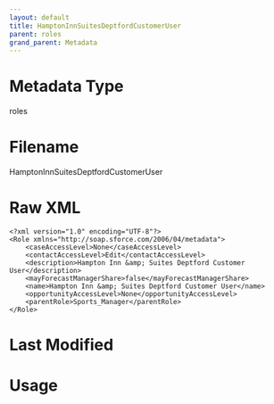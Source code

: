 ```yaml
---
layout: default
title: HamptonInnSuitesDeptfordCustomerUser
parent: roles
grand_parent: Metadata
---
```

# Metadata Type
roles


# Filename 
HamptonInnSuitesDeptfordCustomerUser


# Raw XML
```
<?xml version="1.0" encoding="UTF-8"?>
<Role xmlns="http://soap.sforce.com/2006/04/metadata">
    <caseAccessLevel>None</caseAccessLevel>
    <contactAccessLevel>Edit</contactAccessLevel>
    <description>Hampton Inn &amp; Suites Deptford Customer User</description>
    <mayForecastManagerShare>false</mayForecastManagerShare>
    <name>Hampton Inn &amp; Suites Deptford Customer User</name>
    <opportunityAccessLevel>None</opportunityAccessLevel>
    <parentRole>Sports_Manager</parentRole>
</Role>
```


# Last Modified


# Usage
